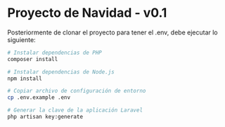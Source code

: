# Proyecto de Navidad - v0.1

Posteriormente de clonar el proyecto para tener el .env, debe ejecutar lo siguiente:

```bash
# Instalar dependencias de PHP
composer install

# Instalar dependencias de Node.js
npm install

# Copiar archivo de configuración de entorno
cp .env.example .env

# Generar la clave de la aplicación Laravel
php artisan key:generate
